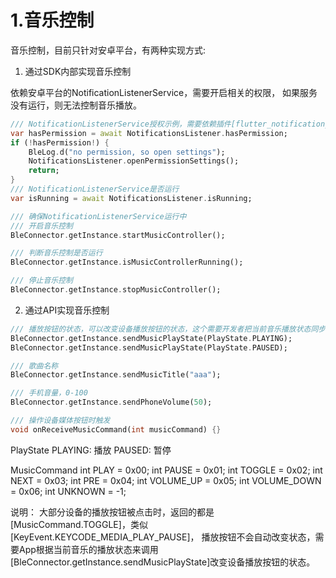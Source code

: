# 1.音乐控制

音乐控制，目前只针对安卓平台，有两种实现方式:

1. 通过SDK内部实现音乐控制

依赖安卓平台的NotificationListenerService，需要开启相关的权限，
如果服务没有运行，则无法控制音乐播放。

```dart
/// NotificationListenerService授权示例，需要依赖插件[flutter_notification_listener]
var hasPermission = await NotificationsListener.hasPermission;
if (!hasPermission!) {
    BleLog.d("no permission, so open settings");
    NotificationsListener.openPermissionSettings();
    return;
}
/// NotificationListenerService是否运行
var isRunning = await NotificationsListener.isRunning;

/// 确保NotificationListenerService运行中
/// 开启音乐控制
BleConnector.getInstance.startMusicController();

/// 判断音乐控制是否运行
BleConnector.getInstance.isMusicControllerRunning();

/// 停止音乐控制
BleConnector.getInstance.stopMusicController();

```

2. 通过API实现音乐控制

```dart
/// 播放按钮的状态，可以改变设备播放按钮的状态，这个需要开发者把当前音乐播放状态同步到设备上
BleConnector.getInstance.sendMusicPlayState(PlayState.PLAYING);
BleConnector.getInstance.sendMusicPlayState(PlayState.PAUSED);

/// 歌曲名称
BleConnector.getInstance.sendMusicTitle("aaa");

/// 手机音量，0-100
BleConnector.getInstance.sendPhoneVolume(50);

/// 操作设备媒体按钮时触发
void onReceiveMusicCommand(int musicCommand) {}

```

PlayState
PLAYING: 播放
PAUSED: 暂停

MusicCommand
int PLAY = 0x00;
int PAUSE = 0x01;
int TOGGLE = 0x02;
int NEXT = 0x03;
int PRE = 0x04;
int VOLUME_UP = 0x05;
int VOLUME_DOWN = 0x06;
int UNKNOWN = -1;

说明：
大部分设备的播放按钮被点击时，返回的都是[MusicCommand.TOGGLE]，类似[KeyEvent.KEYCODE_MEDIA_PLAY_PAUSE]，
播放按钮不会自动改变状态，需要App根据当前音乐的播放状态来调用[BleConnector.getInstance.sendMusicPlayState]改变设备播放按钮的状态。